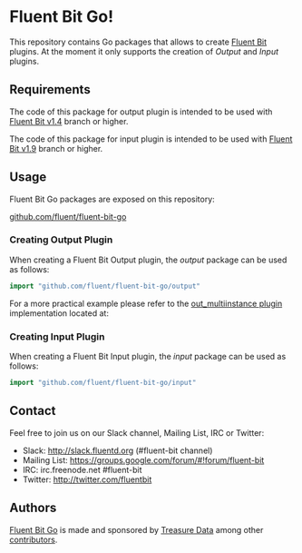# Fluent Bit Go!

This repository contains Go packages that allows to create [Fluent Bit][fluent-bit] plugins. At the moment it only supports the creation of _Output_ and _Input_ plugins.

## Requirements

The code of this package for output plugin is intended to be used with [Fluent Bit v1.4][fluent-bit-1-4] branch or higher.

The code of this package for input plugin is intended to be used with [Fluent Bit v1.9][fluent-bit-1-9] branch or higher.

## Usage

Fluent Bit Go packages are exposed on this repository:

[github.com/fluent/fluent-bit-go][fluent-bit-go]

### Creating Output Plugin

When creating a Fluent Bit Output plugin, the _output_ package can be used as follows:

```go
import "github.com/fluent/fluent-bit-go/output"
```

For a more practical example please refer to the [out\_multiinstance plugin][multiinstance] implementation located at:

### Creating Input Plugin

When creating a Fluent Bit Input plugin, the _input_ package can be used as follows:

```go
import "github.com/fluent/fluent-bit-go/input"
```

## Contact

Feel free to join us on our Slack channel, Mailing List, IRC or Twitter:

 - Slack: http://slack.fluentd.org (#fluent-bit channel)
 - Mailing List: https://groups.google.com/forum/#!forum/fluent-bit
 - IRC: irc.freenode.net #fluent-bit
 - Twitter: http://twitter.com/fluentbit

## Authors

[Fluent Bit Go][fluent-bit] is made and sponsored by [Treasure Data][treasure-data] among
other [contributors][contributors].

[fluent-bit]: http://fluentbit.io/
[fluent-bit-1-4]: https://github.com/fluent/fluent-bit/tree/v1.4.0
[fluent-bit-1-9]: https://github.com/fluent/fluent-bit/tree/1.9
[multiinstance]: https://github.com/fluent/fluent-bit-go/tree/fc386d263885e50387dd0081a77adf4072e8e4b6/examples/out_multiinstance
[fluent-bit-go]: http://github.com/fluent/fluent-bit-go
[treasure-data]: http://treasuredata.com
[contributors]: https://github.com/fluent/fluent-bit-go/graphs/contributors
